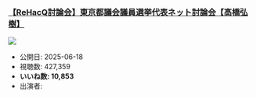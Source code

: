 ### [【ReHacQ討論会】東京都議会議員選挙代表ネット討論会【高橋弘樹】](https://www.youtube.com/watch?v=A2N6c6lP-2M)
[![](https://img.youtube.com/vi/A2N6c6lP-2M/sddefault.jpg)](https://www.youtube.com/watch?v=A2N6c6lP-2M)
-   公開日: 2025-06-18
-   視聴数: 427,359
-   **いいね数: 10,853**
-   出演者: 
